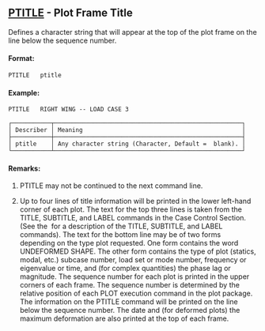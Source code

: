 ## [PTITLE](https://nexus.hexagon.com/documentationcenter/bundle/MSC_Nastran_2022.4/page/Nastran_Combined_Book/qrg/casecontrol4b/TOC.PTITLE.xhtml) - Plot Frame Title

Defines a character string that will appear at the top of the plot frame on the line below the sequence number.

#### Format:

```nastran
PTITLE   ptitle
```

#### Example:

```nastran
PTITLE   RIGHT WING -- LOAD CASE 3
```

```text
┌───────────┬─────────────────────────────────────────────────────┐
│ Describer │ Meaning                                             │
├───────────┼─────────────────────────────────────────────────────┤
│ ptitle    │ Any character string (Character, Default =  blank). │
└───────────┴─────────────────────────────────────────────────────┘
```

#### Remarks:

1. PTITLE may not be continued to the next command line.

2. Up to four lines of title information will be printed in the lower left-hand corner of each plot. The text for the top three lines is taken from the TITLE, SUBTITLE, and LABEL commands in the Case Control Section. (See the   for a description of the TITLE, SUBTITLE, and LABEL commands). The text for the bottom line may be of two forms depending on the type plot requested. One form contains the word UNDEFORMED SHAPE. The other form contains the type of plot (statics, modal, etc.) subcase number, load set or mode number, frequency or eigenvalue or time, and (for complex quantities) the phase lag or magnitude. The sequence number for each plot is printed in the upper corners of each frame. The sequence number is determined by the relative position of each PLOT execution command in the plot package. The information on the PTITLE command will be printed on the line below the sequence number. The date and (for deformed plots) the maximum deformation are also printed at the top of each frame.

